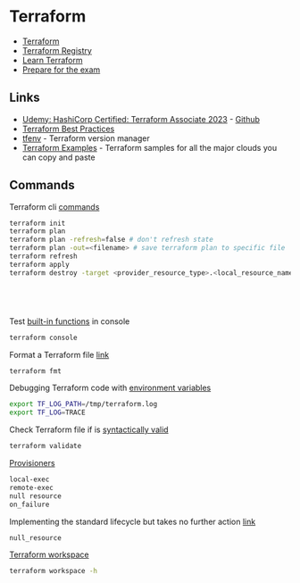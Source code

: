 # Terraform

- [Terraform](https://www.terraform.io/)
- [Terraform Registry](https://registry.terraform.io/)
- [Learn Terraform](https://learn.hashicorp.com/terraform)
- [Prepare for the exam](https://www.hashicorp.com/certification/terraform-associate)

## Links

- [Udemy: HashiCorp Certified: Terraform Associate 2023](https://www.udemy.com/course/terraform-beginner-to-advanced/) - [Github](https://github.com/zealvora/terraform-beginner-to-advanced-resource/tree/master)
- [Terraform Best Practices](https://www.terraform-best-practices.com/)
- [tfenv](https://github.com/tfutils/tfenv) - Terraform version manager
- [Terraform Examples](https://github.com/futurice/terraform-examples) - Terraform samples for all the major clouds you can copy and paste

## Commands

Terraform cli [commands](https://developer.hashicorp.com/terraform/cli/commands)
```sh
terraform init
terraform plan
terraform plan -refresh=false # don't refresh state
terraform plan -out=<filename> # save terraform plan to specific file
terraform refresh
terraform apply
terraform destroy -target <provider_resource_type>.<local_resource_name>
```

```sh
```
```sh
```
```sh
```
```sh
```
Test [built-in functions](https://developer.hashicorp.com/terraform/language/functions) in console
```sh
terraform console
```

Format a Terraform file [link](https://developer.hashicorp.com/terraform/cli/commands/fmt)
```sh
terraform fmt
```

Debugging Terraform code with [environment variables](https://developer.hashicorp.com/terraform/cli/config/environment-variables)
```sh
export TF_LOG_PATH=/tmp/terraform.log
export TF_LOG=TRACE
```

Check Terraform file if is [syntactically valid](https://developer.hashicorp.com/terraform/cli/commands/validate)
```sh
terraform validate
```

[Provisioners](https://www.terraform.io/language/resources/provisioners/local-exec)
```sh
local-exec
remote-exec
null resource
on_failure
```

Implementing the standard lifecycle but takes no further action [link](https://registry.terraform.io/providers/hashicorp/null/latest/docs/resources/resource)
```sh
null_resource
```

[Terraform workspace](https://developer.hashicorp.com/terraform/language/state/workspaces)
```sh
terraform workspace -h
```
